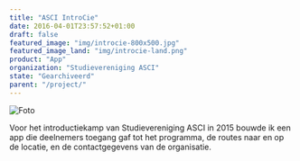 ```yaml
---
title: "ASCI IntroCie"
date: 2016-04-01T23:57:52+01:00
draft: false
featured_image: "img/introcie-800x500.jpg"
featured_image_land: "img/introcie-land.png"
product: "App"
organization: "Studievereniging ASCI"
state: "Gearchiveerd"
parent: "/project/"
---
```

![Foto](/img/introcie-800x500.jpg)

Voor het introductiekamp van Studievereniging ASCI in 2015 bouwde ik een app die deelnemers toegang gaf tot het programma, de routes naar en op de locatie, en de contactgegevens van de organisatie.